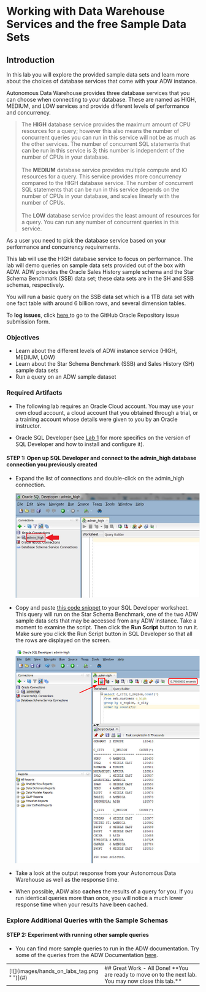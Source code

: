 
<!--September 21, 2018-->

# Working with Data Warehouse Services and the free Sample Data Sets


## Introduction

In this lab you will explore the provided sample data sets and learn more about the choices of database services that come with your ADW instance.

Autonomous Data Warehouse provides three database services that you can choose when connecting to your database. These are named as HIGH, MEDIUM, and LOW services and provide different levels of performance and concurrency.
<blockquote>
The <strong>HIGH</strong> database service provides the maximum amount of CPU resources for a query; however this also means the number of concurrent queries you can run in this service will not be as much as the other services. The number of concurrent SQL statements that can be run in this service is 3; this number is independent of the number of CPUs in your database.
<br><br>
The <strong>MEDIUM</strong> database service provides multiple compute and IO resources for a query. This service provides more concurrency compared to the HIGH database service. The number of concurrent SQL statements that can be run in this service depends on the number of CPUs in your database, and scales linearly with the number of CPUs.
<br><br>
The <strong>LOW</strong> database service provides the least amount of resources for a query. You can run any number of concurrent queries in this service.
<br>
</blockquote>
As a user you need to pick the database service based on your performance and concurrency requirements.

This lab will use the HIGH database service to focus on performance. The lab will demo queries on sample data sets provided out of the box with ADW. ADW provides the Oracle Sales History sample schema and the Star Schema Benchmark (SSB) data set; these data sets are in the SH and SSB schemas, respectively.

You will run a basic query on the SSB data set which is a 1TB data set with one fact table with around 6 billion rows, and several dimension tables.

To **log issues**, click <a href="https://github.com/millerhoo/journey4-adwc/issues/new" target="\_blank"> here </a> to go to the GitHub Oracle Repository issue submission form.

### Objectives

- Learn about the different levels of ADW instance service (HIGH, MEDIUM, LOW)
- Learn about the Star Schema Benchmark (SSB) and Sales History (SH) sample data sets
- Run a query on an ADW sample dataset

### Required Artifacts

-   The following lab requires an Oracle Cloud account. You may use your own cloud account, a cloud account that you obtained through a trial, or a training account whose details were given to you by an Oracle instructor.

-   Oracle SQL Developer (see [Lab 1](LabGuide1.md) for more specifics on the version of SQL Developer and how to install and configure it).


#### **STEP 1: Open up SQL Developer and connect to the admin_high database connection you previously created**

-   Expand the list of connections and double-click on the admin_high connection.

    ![](images/200/snap0014314.jpg " ")

-   Copy and paste <a href="./scripts/200/high_ssb_query.txt" target="\_blank">this code snippet</a> to your SQL Developer worksheet. This query will run on the Star Schema Benchmark, one of the two ADW sample data sets that may be accessed from any ADW instance. Take a moment to examine the script. Then click the **Run Script** button to run it. Make sure you click the Run Script button in SQL Developer so that all the rows are displayed on the screen.

    ![](./images/200/snap0014315.jpg " ")

-   Take a look at the output response from your Autonomous Data Warehouse as well as the response time.

-   When possible, ADW also **caches** the results of a query for you. If you run identical queries more than once, you will notice a much lower response time when your results have been cached.

### Explore Additional Queries with the Sample Schemas


#### **STEP 2: Experiment with running other sample queries**

-   You can find more sample queries to run in the ADW documentation.  Try some of the queries from the ADW Documentation <a href="https://docs.oracle.com/en/cloud/paas/autonomous-data-warehouse-cloud/user/sample-queries.html" target="\_blank">here</a>.


<table>
<tr><td class="td-logo">[![](images/hands_on_labs_tag.png " ")](#)</td>
<td class="td-banner">
## Great Work - All Done!
**You are ready to move on to the next lab. You may now close this tab.**
</td>
</tr>
<table>

